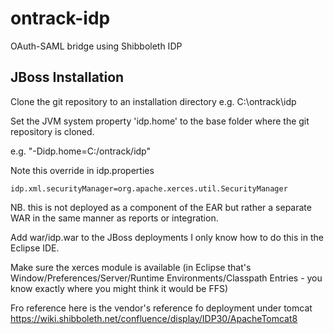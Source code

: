 # ontrack-idp
OAuth-SAML bridge using Shibboleth IDP

## JBoss Installation
Clone the git repository to an installation directory e.g. C:\ontrack\idp

Set the JVM system property 'idp.home' to the base folder where the git repository is cloned.

e.g. "-Didp.home=C:/ontrack/idp" 

Note this override in idp.properties
```
idp.xml.securityManager=org.apache.xerces.util.SecurityManager
```

NB. this is not deployed as a component of the EAR but rather a separate WAR in the same manner as reports or integration.

Add war/idp.war to the JBoss deployments
I only know how to do this in the Eclipse IDE.

Make sure the xerces module is available (in Eclipse that's Window/Preferences/Server/Runtime Environments/Classpath Entries  - you know exactly where you might think it would be FFS)

Fro reference here is the vendor's reference fo deployment under tomcat
https://wiki.shibboleth.net/confluence/display/IDP30/ApacheTomcat8
